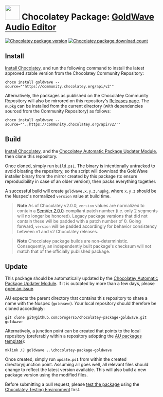 ﻿# <img src="https://cdn.jsdelivr.net/gh/brogers5/chocolatey-package-goldwave@3a976c93b87cd6475c3f452583e7b2d1e4223b1d/goldwave.png" width="48" height="48"/> Chocolatey Package: [GoldWave Audio Editor](https://community.chocolatey.org/packages/goldwave)

[![Chocolatey package version](https://img.shields.io/chocolatey/v/goldwave.svg)](https://community.chocolatey.org/packages/goldwave)
[![Chocolatey package download count](https://img.shields.io/chocolatey/dt/goldwave.svg)](https://community.chocolatey.org/packages/goldwave)

## Install

[Install Chocolatey](https://chocolatey.org/install), and run the following command to install the latest approved stable version from the Chocolatey Community Repository:

```shell
choco install goldwave --source="'https://community.chocolatey.org/api/v2'"
```

Alternatively, the packages as published on the Chocolatey Community Repository will also be mirrored on this repository's [Releases page](https://github.com/brogers5/chocolatey-package-goldwave/releases). The `nupkg` can be installed from the current directory (with dependencies sourced from the Community Repository) as follows:

```shell
choco install goldwave --source="'.;https://community.chocolatey.org/api/v2/'"
```

## Build

[Install Chocolatey](https://chocolatey.org/install), and the [Chocolatey Automatic Package Updater Module](https://github.com/majkinetor/au), then clone this repository.

Once cloned, simply run `build.ps1`. The binary is intentionally untracked to avoid bloating the repository, so the script will download the GoldWave installer binary from the mirror created by this package (to ensure reproducibility in case of an older version), then packs everything together.

A successful build will create `goldwave.x.y.z.nupkg`, where `x.y.z` should be the Nuspec's normalized `version` value at build time.

>**Note**
>As of Chocolatey v2.0.0, `version` values are normalized to contain a [SemVer 2.0.0](https://semver.org/spec/v2.0.0.html)-compliant patch number (i.e. only 2 segments will no longer be honored). Legacy package versions that did not contain these will be padded with a patch number of 0. Going forward, `version` will be padded accordingly for behavior consistency between v1 and v2 Chocolatey releases.

>**Note**
>Chocolatey package builds are non-deterministic. Consequently, an independently built package's checksum will not match that of the officially published package.

## Update

This package should be automatically updated by the [Chocolatey Automatic Package Updater Module](https://github.com/majkinetor/au). If it is outdated by more than a few days, please [open an issue](https://github.com/brogers5/chocolatey-package-goldwave/issues).

AU expects the parent directory that contains this repository to share a name with the Nuspec (`goldwave`). Your local repository should therefore be cloned accordingly:

```shell
git clone git@github.com:brogers5/chocolatey-package-goldwave.git goldwave
```

Alternatively, a junction point can be created that points to the local repository (preferably within a repository adopting the [AU packages template](https://github.com/majkinetor/au-packages-template)):

```shell
mklink /J goldwave ..\chocolatey-package-goldwave
```

Once created, simply run `update.ps1` from within the created directory/junction point. Assuming all goes well, all relevant files should change to reflect the latest version available. This will also build a new package version using the modified files.

Before submitting a pull request, please [test the package](https://docs.chocolatey.org/en-us/community-repository/moderation/package-verifier#steps-for-each-package) using the [Chocolatey Testing Environment](https://github.com/chocolatey-community/chocolatey-test-environment) first.

